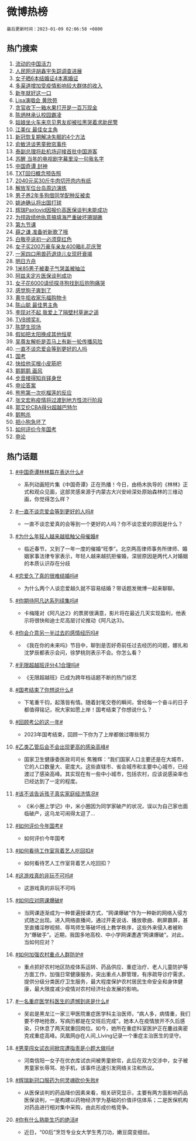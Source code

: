 # 微博热榜

`最后更新时间：2023-01-09 02:06:58 +0800`

## 热门搜索

1. [流动的中国活力](https://m.weibo.cn/search?containerid=100103type%3D1%26t%3D10%26q%3D%23%E6%B5%81%E5%8A%A8%E7%9A%84%E4%B8%AD%E5%9B%BD%E6%B4%BB%E5%8A%9B%23&stream_entry_id=51&isnewpage=1&extparam=seat%3D1%26dgr%3D0%26filter_type%3Drealtimehot%26pos%3D0%26c_type%3D51%26cate%3D10103%26display_time%3D1673201217%26pre_seqid%3D16732012170409256519187&luicode=10000011&lfid=106003type%253D25%2526t%253D3%2526disable_hot%253D1%2526filter_type%253Drealtimehot)
1. [人民网评胡鑫宇失踪调查进展](https://m.weibo.cn/search?containerid=100103type%3D1%26t%3D10%26q%3D%E4%BA%BA%E6%B0%91%E7%BD%91%E8%AF%84%E8%83%A1%E9%91%AB%E5%AE%87%E5%A4%B1%E8%B8%AA%E8%B0%83%E6%9F%A5%E8%BF%9B%E5%B1%95&stream_entry_id=31&isnewpage=1&extparam=seat%3D1%26dgr%3D0%26flag%3D0%26pos%3D0%26lcate%3D5001%26cate%3D5001%26stream_entry_id%3D31%26band_rank%3D1%26filter_type%3Drealtimehot%26c_type%3D31%26q%3D%25E4%25BA%25BA%25E6%25B0%2591%25E7%25BD%2591%25E8%25AF%2584%25E8%2583%25A1%25E9%2591%25AB%25E5%25AE%2587%25E5%25A4%25B1%25E8%25B8%25AA%25E8%25B0%2583%25E6%259F%25A5%25E8%25BF%259B%25E5%25B1%2595%26realpos%3D1%26display_time%3D1673201217%26pre_seqid%3D16732012170409256519187&luicode=10000011&lfid=106003type%253D25%2526t%253D3%2526disable_hot%253D1%2526filter_type%253Drealtimehot)
1. [女子晒6本结婚证4本离婚证](https://m.weibo.cn/search?containerid=100103type%3D1%26t%3D10%26q%3D%23%E5%A5%B3%E5%AD%90%E6%99%926%E6%9C%AC%E7%BB%93%E5%A9%9A%E8%AF%814%E6%9C%AC%E7%A6%BB%E5%A9%9A%E8%AF%81%23&stream_entry_id=31&isnewpage=1&extparam=seat%3D1%26dgr%3D0%26flag%3D0%26pos%3D1%26lcate%3D5001%26cate%3D5001%26stream_entry_id%3D31%26band_rank%3D2%26filter_type%3Drealtimehot%26c_type%3D31%26q%3D%2523%25E5%25A5%25B3%25E5%25AD%2590%25E6%2599%25926%25E6%259C%25AC%25E7%25BB%2593%25E5%25A9%259A%25E8%25AF%25814%25E6%259C%25AC%25E7%25A6%25BB%25E5%25A9%259A%25E8%25AF%2581%2523%26realpos%3D2%26display_time%3D1673201217%26pre_seqid%3D16732012170409256519187&luicode=10000011&lfid=106003type%253D25%2526t%253D3%2526disable_hot%253D1%2526filter_type%253Drealtimehot)
1. [多渠道增加受疫情影响较大群体的收入](https://m.weibo.cn/search?containerid=100103type%3D1%26t%3D10%26q%3D%23%E5%A4%9A%E6%B8%A0%E9%81%93%E5%A2%9E%E5%8A%A0%E5%8F%97%E7%96%AB%E6%83%85%E5%BD%B1%E5%93%8D%E8%BE%83%E5%A4%A7%E7%BE%A4%E4%BD%93%E7%9A%84%E6%94%B6%E5%85%A5%23&stream_entry_id=31&isnewpage=1&extparam=seat%3D1%26dgr%3D0%26flag%3D0%26pos%3D2%26lcate%3D5001%26cate%3D5001%26stream_entry_id%3D31%26band_rank%3D3%26filter_type%3Drealtimehot%26c_type%3D31%26q%3D%2523%25E5%25A4%259A%25E6%25B8%25A0%25E9%2581%2593%25E5%25A2%259E%25E5%258A%25A0%25E5%258F%2597%25E7%2596%25AB%25E6%2583%2585%25E5%25BD%25B1%25E5%2593%258D%25E8%25BE%2583%25E5%25A4%25A7%25E7%25BE%25A4%25E4%25BD%2593%25E7%259A%2584%25E6%2594%25B6%25E5%2585%25A5%2523%26realpos%3D3%26display_time%3D1673201217%26pre_seqid%3D16732012170409256519187&luicode=10000011&lfid=106003type%253D25%2526t%253D3%2526disable_hot%253D1%2526filter_type%253Drealtimehot)
1. [新年就好这一口](https://m.weibo.cn/search?containerid=100103type%3D1%26t%3D10%26q%3D%23%E6%96%B0%E5%B9%B4%E5%B0%B1%E5%A5%BD%E8%BF%99%E4%B8%80%E5%8F%A3%23&stream_entry_id=31&isnewpage=1&extparam=seat%3D1%26pos%3D3%26lcate%3D5001%26cate%3D5001%26stream_entry_id%3D31%26band_rank%3D4%26topic_ad%3D1%26filter_type%3Drealtimehot%26adid%3D177392%26c_type%3D31%26q%3D%2523%25E6%2596%25B0%25E5%25B9%25B4%25E5%25B0%25B1%25E5%25A5%25BD%25E8%25BF%2599%25E4%25B8%2580%25E5%258F%25A3%2523%26dgr%3D0%26display_time%3D1673201217%26pre_seqid%3D16732012170409256519187&luicode=10000011&lfid=106003type%253D25%2526t%253D3%2526disable_hot%253D1%2526filter_type%253Drealtimehot)
1. [Lisa演唱会 黄欣苑](https://m.weibo.cn/search?containerid=100103type%3D1%26t%3D10%26q%3DLisa%E6%BC%94%E5%94%B1%E4%BC%9A+%E9%BB%84%E6%AC%A3%E8%8B%91&stream_entry_id=31&isnewpage=1&extparam=seat%3D1%26dgr%3D0%26flag%3D0%26pos%3D4%26lcate%3D5001%26cate%3D5001%26stream_entry_id%3D31%26band_rank%3D4%26filter_type%3Drealtimehot%26c_type%3D31%26q%3DLisa%25E6%25BC%2594%25E5%2594%25B1%25E4%25BC%259A%2520%25E9%25BB%2584%25E6%25AC%25A3%25E8%258B%2591%26realpos%3D4%26display_time%3D1673201217%26pre_seqid%3D16732012170409256519187&luicode=10000011&lfid=106003type%253D25%2526t%253D3%2526disable_hot%253D1%2526filter_type%253Drealtimehot)
1. [贪官收下一箱水果打开是一百万现金](https://m.weibo.cn/search?containerid=100103type%3D1%26t%3D10%26q%3D%23%E8%B4%AA%E5%AE%98%E6%94%B6%E4%B8%8B%E4%B8%80%E7%AE%B1%E6%B0%B4%E6%9E%9C%E6%89%93%E5%BC%80%E6%98%AF%E4%B8%80%E7%99%BE%E4%B8%87%E7%8E%B0%E9%87%91%23&stream_entry_id=31&isnewpage=1&extparam=seat%3D1%26dgr%3D0%26flag%3D2%26pos%3D5%26lcate%3D5001%26cate%3D5001%26stream_entry_id%3D31%26band_rank%3D5%26filter_type%3Drealtimehot%26c_type%3D31%26q%3D%2523%25E8%25B4%25AA%25E5%25AE%2598%25E6%2594%25B6%25E4%25B8%258B%25E4%25B8%2580%25E7%25AE%25B1%25E6%25B0%25B4%25E6%259E%259C%25E6%2589%2593%25E5%25BC%2580%25E6%2598%25AF%25E4%25B8%2580%25E7%2599%25BE%25E4%25B8%2587%25E7%258E%25B0%25E9%2587%2591%2523%26realpos%3D5%26display_time%3D1673201217%26pre_seqid%3D16732012170409256519187&luicode=10000011&lfid=106003type%253D25%2526t%253D3%2526disable_hot%253D1%2526filter_type%253Drealtimehot)
1. [陈炳林承认校园霸凌](https://m.weibo.cn/search?containerid=100103type%3D1%26t%3D10%26q%3D%23%E9%99%88%E7%82%B3%E6%9E%97%E6%89%BF%E8%AE%A4%E6%A0%A1%E5%9B%AD%E9%9C%B8%E5%87%8C%23&stream_entry_id=31&isnewpage=1&extparam=seat%3D1%26dgr%3D0%26flag%3D2%26pos%3D6%26lcate%3D5001%26cate%3D5001%26stream_entry_id%3D31%26band_rank%3D6%26filter_type%3Drealtimehot%26c_type%3D31%26q%3D%2523%25E9%2599%2588%25E7%2582%25B3%25E6%259E%2597%25E6%2589%25BF%25E8%25AE%25A4%25E6%25A0%25A1%25E5%259B%25AD%25E9%259C%25B8%25E5%2587%258C%2523%26realpos%3D6%26display_time%3D1673201217%26pre_seqid%3D16732012170409256519187&luicode=10000011&lfid=106003type%253D25%2526t%253D3%2526disable_hot%253D1%2526filter_type%253Drealtimehot)
1. [姑娘坐火车来京见男友却被拉黑哭着求助民警](https://m.weibo.cn/search?containerid=100103type%3D1%26t%3D10%26q%3D%23%E5%A7%91%E5%A8%98%E5%9D%90%E7%81%AB%E8%BD%A6%E6%9D%A5%E4%BA%AC%E8%A7%81%E7%94%B7%E5%8F%8B%E5%8D%B4%E8%A2%AB%E6%8B%89%E9%BB%91%E5%93%AD%E7%9D%80%E6%B1%82%E5%8A%A9%E6%B0%91%E8%AD%A6%23&stream_entry_id=31&isnewpage=1&extparam=seat%3D1%26dgr%3D0%26flag%3D0%26pos%3D7%26lcate%3D5001%26cate%3D5001%26stream_entry_id%3D31%26band_rank%3D7%26filter_type%3Drealtimehot%26c_type%3D31%26q%3D%2523%25E5%25A7%2591%25E5%25A8%2598%25E5%259D%2590%25E7%2581%25AB%25E8%25BD%25A6%25E6%259D%25A5%25E4%25BA%25AC%25E8%25A7%2581%25E7%2594%25B7%25E5%258F%258B%25E5%258D%25B4%25E8%25A2%25AB%25E6%258B%2589%25E9%25BB%2591%25E5%2593%25AD%25E7%259D%2580%25E6%25B1%2582%25E5%258A%25A9%25E6%25B0%2591%25E8%25AD%25A6%2523%26realpos%3D7%26display_time%3D1673201217%26pre_seqid%3D16732012170409256519187&luicode=10000011&lfid=106003type%253D25%2526t%253D3%2526disable_hot%253D1%2526filter_type%253Drealtimehot)
1. [江美仪 最佳女主角](https://m.weibo.cn/search?containerid=100103type%3D1%26t%3D10%26q%3D%E6%B1%9F%E7%BE%8E%E4%BB%AA+%E6%9C%80%E4%BD%B3%E5%A5%B3%E4%B8%BB%E8%A7%92&stream_entry_id=31&isnewpage=1&extparam=seat%3D1%26dgr%3D0%26flag%3D0%26pos%3D8%26lcate%3D5001%26cate%3D5001%26stream_entry_id%3D31%26band_rank%3D8%26filter_type%3Drealtimehot%26c_type%3D31%26q%3D%25E6%25B1%259F%25E7%25BE%258E%25E4%25BB%25AA%2520%25E6%259C%2580%25E4%25BD%25B3%25E5%25A5%25B3%25E4%25B8%25BB%25E8%25A7%2592%26realpos%3D8%26display_time%3D1673201217%26pre_seqid%3D16732012170409256519187&luicode=10000011&lfid=106003type%253D25%2526t%253D3%2526disable_hot%253D1%2526filter_type%253Drealtimehot)
1. [新冠恢复期解决失眠的4个方法](https://m.weibo.cn/search?containerid=100103type%3D1%26t%3D10%26q%3D%23%E6%96%B0%E5%86%A0%E6%81%A2%E5%A4%8D%E6%9C%9F%E8%A7%A3%E5%86%B3%E5%A4%B1%E7%9C%A0%E7%9A%844%E4%B8%AA%E6%96%B9%E6%B3%95%23&stream_entry_id=31&isnewpage=1&extparam=seat%3D1%26dgr%3D0%26flag%3D16%26pos%3D9%26lcate%3D5001%26cate%3D5001%26stream_entry_id%3D31%26band_rank%3D9%26filter_type%3Drealtimehot%26c_type%3D31%26q%3D%2523%25E6%2596%25B0%25E5%2586%25A0%25E6%2581%25A2%25E5%25A4%258D%25E6%259C%259F%25E8%25A7%25A3%25E5%2586%25B3%25E5%25A4%25B1%25E7%259C%25A0%25E7%259A%25844%25E4%25B8%25AA%25E6%2596%25B9%25E6%25B3%2595%2523%26realpos%3D9%26display_time%3D1673201217%26pre_seqid%3D16732012170409256519187&luicode=10000011&lfid=106003type%253D25%2526t%253D3%2526disable_hot%253D1%2526filter_type%253Drealtimehot)
1. [俞敏洪谈男童掀帘事件](https://m.weibo.cn/search?containerid=100103type%3D1%26t%3D10%26q%3D%23%E4%BF%9E%E6%95%8F%E6%B4%AA%E8%B0%88%E7%94%B7%E7%AB%A5%E6%8E%80%E5%B8%98%E4%BA%8B%E4%BB%B6%23&stream_entry_id=31&isnewpage=1&extparam=seat%3D1%26dgr%3D0%26flag%3D0%26pos%3D10%26lcate%3D5001%26cate%3D5001%26stream_entry_id%3D31%26band_rank%3D10%26filter_type%3Drealtimehot%26c_type%3D31%26q%3D%2523%25E4%25BF%259E%25E6%2595%258F%25E6%25B4%25AA%25E8%25B0%2588%25E7%2594%25B7%25E7%25AB%25A5%25E6%258E%2580%25E5%25B8%2598%25E4%25BA%258B%25E4%25BB%25B6%2523%26realpos%3D10%26display_time%3D1673201217%26pre_seqid%3D16732012170409256519187&luicode=10000011&lfid=106003type%253D25%2526t%253D3%2526disable_hot%253D1%2526filter_type%253Drealtimehot)
1. [泰副总理将赴机场迎接首批中国游客](https://m.weibo.cn/search?containerid=100103type%3D1%26t%3D10%26q%3D%23%E6%B3%B0%E5%89%AF%E6%80%BB%E7%90%86%E5%B0%86%E8%B5%B4%E6%9C%BA%E5%9C%BA%E8%BF%8E%E6%8E%A5%E9%A6%96%E6%89%B9%E4%B8%AD%E5%9B%BD%E6%B8%B8%E5%AE%A2%23&stream_entry_id=31&isnewpage=1&extparam=seat%3D1%26dgr%3D0%26flag%3D0%26pos%3D11%26lcate%3D5001%26cate%3D5001%26stream_entry_id%3D31%26band_rank%3D11%26filter_type%3Drealtimehot%26c_type%3D31%26q%3D%2523%25E6%25B3%25B0%25E5%2589%25AF%25E6%2580%25BB%25E7%2590%2586%25E5%25B0%2586%25E8%25B5%25B4%25E6%259C%25BA%25E5%259C%25BA%25E8%25BF%258E%25E6%258E%25A5%25E9%25A6%2596%25E6%2589%25B9%25E4%25B8%25AD%25E5%259B%25BD%25E6%25B8%25B8%25E5%25AE%25A2%2523%26realpos%3D11%26display_time%3D1673201217%26pre_seqid%3D16732012170409256519187&luicode=10000011&lfid=106003type%253D25%2526t%253D3%2526disable_hot%253D1%2526filter_type%253Drealtimehot)
1. [苏醒 当年的电视剧字幕里没一句我名字](https://m.weibo.cn/search?containerid=100103type%3D1%26t%3D10%26q%3D%E8%8B%8F%E9%86%92+%E5%BD%93%E5%B9%B4%E7%9A%84%E7%94%B5%E8%A7%86%E5%89%A7%E5%AD%97%E5%B9%95%E9%87%8C%E6%B2%A1%E4%B8%80%E5%8F%A5%E6%88%91%E5%90%8D%E5%AD%97&stream_entry_id=31&isnewpage=1&extparam=seat%3D1%26dgr%3D0%26flag%3D0%26pos%3D12%26lcate%3D5001%26cate%3D5001%26stream_entry_id%3D31%26band_rank%3D12%26filter_type%3Drealtimehot%26c_type%3D31%26q%3D%25E8%258B%258F%25E9%2586%2592%2520%25E5%25BD%2593%25E5%25B9%25B4%25E7%259A%2584%25E7%2594%25B5%25E8%25A7%2586%25E5%2589%25A7%25E5%25AD%2597%25E5%25B9%2595%25E9%2587%258C%25E6%25B2%25A1%25E4%25B8%2580%25E5%258F%25A5%25E6%2588%2591%25E5%2590%258D%25E5%25AD%2597%26realpos%3D12%26display_time%3D1673201217%26pre_seqid%3D16732012170409256519187&luicode=10000011&lfid=106003type%253D25%2526t%253D3%2526disable_hot%253D1%2526filter_type%253Drealtimehot)
1. [中国奇谭 封神](https://m.weibo.cn/search?containerid=100103type%3D1%26t%3D10%26q%3D%E4%B8%AD%E5%9B%BD%E5%A5%87%E8%B0%AD+%E5%B0%81%E7%A5%9E&stream_entry_id=31&isnewpage=1&extparam=seat%3D1%26dgr%3D0%26flag%3D0%26pos%3D13%26lcate%3D5001%26cate%3D5001%26stream_entry_id%3D31%26band_rank%3D13%26filter_type%3Drealtimehot%26c_type%3D31%26q%3D%25E4%25B8%25AD%25E5%259B%25BD%25E5%25A5%2587%25E8%25B0%25AD%2520%25E5%25B0%2581%25E7%25A5%259E%26realpos%3D13%26display_time%3D1673201217%26pre_seqid%3D16732012170409256519187&luicode=10000011&lfid=106003type%253D25%2526t%253D3%2526disable_hot%253D1%2526filter_type%253Drealtimehot)
1. [TXT回归概念预告照](https://m.weibo.cn/search?containerid=100103type%3D1%26t%3D10%26q%3D%23TXT%E5%9B%9E%E5%BD%92%E6%A6%82%E5%BF%B5%E9%A2%84%E5%91%8A%E7%85%A7%23&stream_entry_id=31&isnewpage=1&extparam=seat%3D1%26dgr%3D0%26flag%3D0%26pos%3D14%26lcate%3D5001%26cate%3D5001%26stream_entry_id%3D31%26band_rank%3D14%26filter_type%3Drealtimehot%26c_type%3D31%26q%3D%2523TXT%25E5%259B%259E%25E5%25BD%2592%25E6%25A6%2582%25E5%25BF%25B5%25E9%25A2%2584%25E5%2591%258A%25E7%2585%25A7%2523%26realpos%3D14%26display_time%3D1673201217%26pre_seqid%3D16732012170409256519187&luicode=10000011&lfid=106003type%253D25%2526t%253D3%2526disable_hot%253D1%2526filter_type%253Drealtimehot)
1. [2040元买30斤牛肉切开肉内有纸](https://m.weibo.cn/search?containerid=100103type%3D1%26t%3D10%26q%3D%232040%E5%85%83%E4%B9%B030%E6%96%A4%E7%89%9B%E8%82%89%E5%88%87%E5%BC%80%E8%82%89%E5%86%85%E6%9C%89%E7%BA%B8%23&stream_entry_id=31&isnewpage=1&extparam=seat%3D1%26dgr%3D0%26flag%3D2%26pos%3D15%26lcate%3D5001%26cate%3D5001%26stream_entry_id%3D31%26band_rank%3D15%26filter_type%3Drealtimehot%26c_type%3D31%26q%3D%25232040%25E5%2585%2583%25E4%25B9%25B030%25E6%2596%25A4%25E7%2589%259B%25E8%2582%2589%25E5%2588%2587%25E5%25BC%2580%25E8%2582%2589%25E5%2586%2585%25E6%259C%2589%25E7%25BA%25B8%2523%26realpos%3D15%26display_time%3D1673201217%26pre_seqid%3D16732012170409256519187&luicode=10000011&lfid=106003type%253D25%2526t%253D3%2526disable_hot%253D1%2526filter_type%253Drealtimehot)
1. [解放军位台岛周边演练](https://m.weibo.cn/search?containerid=100103type%3D1%26t%3D10%26q%3D%23%E8%A7%A3%E6%94%BE%E5%86%9B%E4%BD%8D%E5%8F%B0%E5%B2%9B%E5%91%A8%E8%BE%B9%E6%BC%94%E7%BB%83%23&stream_entry_id=31&isnewpage=1&extparam=seat%3D1%26dgr%3D0%26flag%3D0%26pos%3D16%26lcate%3D5001%26cate%3D5001%26stream_entry_id%3D31%26band_rank%3D16%26filter_type%3Drealtimehot%26c_type%3D31%26q%3D%2523%25E8%25A7%25A3%25E6%2594%25BE%25E5%2586%259B%25E4%25BD%258D%25E5%258F%25B0%25E5%25B2%259B%25E5%2591%25A8%25E8%25BE%25B9%25E6%25BC%2594%25E7%25BB%2583%2523%26realpos%3D16%26display_time%3D1673201217%26pre_seqid%3D16732012170409256519187&luicode=10000011&lfid=106003type%253D25%2526t%253D3%2526disable_hot%253D1%2526filter_type%253Drealtimehot)
1. [男子养2年多狗借同学配种反被卖](https://m.weibo.cn/search?containerid=100103type%3D1%26t%3D10%26q%3D%23%E7%94%B7%E5%AD%90%E5%85%BB2%E5%B9%B4%E5%A4%9A%E7%8B%97%E5%80%9F%E5%90%8C%E5%AD%A6%E9%85%8D%E7%A7%8D%E5%8F%8D%E8%A2%AB%E5%8D%96%23&stream_entry_id=31&isnewpage=1&extparam=seat%3D1%26dgr%3D0%26flag%3D1%26pos%3D17%26lcate%3D5001%26cate%3D5001%26stream_entry_id%3D31%26band_rank%3D17%26filter_type%3Drealtimehot%26c_type%3D31%26q%3D%2523%25E7%2594%25B7%25E5%25AD%2590%25E5%2585%25BB2%25E5%25B9%25B4%25E5%25A4%259A%25E7%258B%2597%25E5%2580%259F%25E5%2590%258C%25E5%25AD%25A6%25E9%2585%258D%25E7%25A7%258D%25E5%258F%258D%25E8%25A2%25AB%25E5%258D%2596%2523%26realpos%3D17%26display_time%3D1673201217%26pre_seqid%3D16732012170409256519187&luicode=10000011&lfid=106003type%253D25%2526t%253D3%2526disable_hot%253D1%2526filter_type%253Drealtimehot)
1. [姚迪确认将出国打球](https://m.weibo.cn/search?containerid=100103type%3D1%26t%3D10%26q%3D%23%E5%A7%9A%E8%BF%AA%E7%A1%AE%E8%AE%A4%E5%B0%86%E5%87%BA%E5%9B%BD%E6%89%93%E7%90%83%23&stream_entry_id=31&isnewpage=1&extparam=seat%3D1%26dgr%3D0%26flag%3D0%26pos%3D18%26lcate%3D5001%26cate%3D5001%26stream_entry_id%3D31%26band_rank%3D18%26filter_type%3Drealtimehot%26c_type%3D31%26q%3D%2523%25E5%25A7%259A%25E8%25BF%25AA%25E7%25A1%25AE%25E8%25AE%25A4%25E5%25B0%2586%25E5%2587%25BA%25E5%259B%25BD%25E6%2589%2593%25E7%2590%2583%2523%26realpos%3D18%26display_time%3D1673201217%26pre_seqid%3D16732012170409256519187&luicode=10000011&lfid=106003type%253D25%2526t%253D3%2526disable_hot%253D1%2526filter_type%253Drealtimehot)
1. [辉瑞Paxlovid因报价高医保谈判未能成功](https://m.weibo.cn/search?containerid=100103type%3D1%26t%3D10%26q%3D%23%E8%BE%89%E7%91%9EPaxlovid%E5%9B%A0%E6%8A%A5%E4%BB%B7%E9%AB%98%E5%8C%BB%E4%BF%9D%E8%B0%88%E5%88%A4%E6%9C%AA%E8%83%BD%E6%88%90%E5%8A%9F%23&stream_entry_id=31&isnewpage=1&extparam=seat%3D1%26dgr%3D0%26flag%3D0%26pos%3D19%26lcate%3D5001%26cate%3D5001%26stream_entry_id%3D31%26band_rank%3D19%26filter_type%3Drealtimehot%26c_type%3D31%26q%3D%2523%25E8%25BE%2589%25E7%2591%259EPaxlovid%25E5%259B%25A0%25E6%258A%25A5%25E4%25BB%25B7%25E9%25AB%2598%25E5%258C%25BB%25E4%25BF%259D%25E8%25B0%2588%25E5%2588%25A4%25E6%259C%25AA%25E8%2583%25BD%25E6%2588%2590%25E5%258A%259F%2523%26realpos%3D19%26display_time%3D1673201217%26pre_seqid%3D16732012170409256519187&luicode=10000011&lfid=106003type%253D25%2526t%253D3%2526disable_hot%253D1%2526filter_type%253Drealtimehot)
1. [为捞政绩他执意搞填海严重破坏珊瑚礁](https://m.weibo.cn/search?containerid=100103type%3D1%26t%3D10%26q%3D%23%E4%B8%BA%E6%8D%9E%E6%94%BF%E7%BB%A9%E4%BB%96%E6%89%A7%E6%84%8F%E6%90%9E%E5%A1%AB%E6%B5%B7%E4%B8%A5%E9%87%8D%E7%A0%B4%E5%9D%8F%E7%8F%8A%E7%91%9A%E7%A4%81%23&stream_entry_id=31&isnewpage=1&extparam=seat%3D1%26dgr%3D0%26flag%3D0%26pos%3D20%26lcate%3D5001%26cate%3D5001%26stream_entry_id%3D31%26band_rank%3D20%26filter_type%3Drealtimehot%26c_type%3D31%26q%3D%2523%25E4%25B8%25BA%25E6%258D%259E%25E6%2594%25BF%25E7%25BB%25A9%25E4%25BB%2596%25E6%2589%25A7%25E6%2584%258F%25E6%2590%259E%25E5%25A1%25AB%25E6%25B5%25B7%25E4%25B8%25A5%25E9%2587%258D%25E7%25A0%25B4%25E5%259D%258F%25E7%258F%258A%25E7%2591%259A%25E7%25A4%2581%2523%26realpos%3D20%26display_time%3D1673201217%26pre_seqid%3D16732012170409256519187&luicode=10000011&lfid=106003type%253D25%2526t%253D3%2526disable_hot%253D1%2526filter_type%253Drealtimehot)
1. [第九节课](https://m.weibo.cn/search?containerid=100103type%3D1%26t%3D10%26q%3D%E7%AC%AC%E4%B9%9D%E8%8A%82%E8%AF%BE&stream_entry_id=31&isnewpage=1&extparam=seat%3D1%26dgr%3D0%26flag%3D1%26pos%3D21%26lcate%3D5001%26cate%3D5001%26stream_entry_id%3D31%26band_rank%3D21%26filter_type%3Drealtimehot%26c_type%3D31%26q%3D%25E7%25AC%25AC%25E4%25B9%259D%25E8%258A%2582%25E8%25AF%25BE%26realpos%3D21%26display_time%3D1673201217%26pre_seqid%3D16732012170409256519187&luicode=10000011&lfid=106003type%253D25%2526t%253D3%2526disable_hot%253D1%2526filter_type%253Drealtimehot)
1. [薛之谦 准备听新歌了哦](https://m.weibo.cn/search?containerid=100103type%3D1%26t%3D10%26q%3D%E8%96%9B%E4%B9%8B%E8%B0%A6+%E5%87%86%E5%A4%87%E5%90%AC%E6%96%B0%E6%AD%8C%E4%BA%86%E5%93%A6&stream_entry_id=31&isnewpage=1&extparam=seat%3D1%26dgr%3D0%26flag%3D1%26pos%3D22%26lcate%3D5001%26cate%3D5001%26stream_entry_id%3D31%26band_rank%3D22%26filter_type%3Drealtimehot%26c_type%3D31%26q%3D%25E8%2596%259B%25E4%25B9%258B%25E8%25B0%25A6%2520%25E5%2587%2586%25E5%25A4%2587%25E5%2590%25AC%25E6%2596%25B0%25E6%25AD%258C%25E4%25BA%2586%25E5%2593%25A6%26realpos%3D22%26display_time%3D1673201217%26pre_seqid%3D16732012170409256519187&luicode=10000011&lfid=106003type%253D25%2526t%253D3%2526disable_hot%253D1%2526filter_type%253Drealtimehot)
1. [白敬亭说初一必须穿红色](https://m.weibo.cn/search?containerid=100103type%3D1%26t%3D10%26q%3D%23%E7%99%BD%E6%95%AC%E4%BA%AD%E8%AF%B4%E5%88%9D%E4%B8%80%E5%BF%85%E9%A1%BB%E7%A9%BF%E7%BA%A2%E8%89%B2%23&stream_entry_id=31&isnewpage=1&extparam=seat%3D1%26dgr%3D0%26flag%3D0%26pos%3D23%26lcate%3D5001%26cate%3D5001%26stream_entry_id%3D31%26band_rank%3D23%26filter_type%3Drealtimehot%26c_type%3D31%26q%3D%2523%25E7%2599%25BD%25E6%2595%25AC%25E4%25BA%25AD%25E8%25AF%25B4%25E5%2588%259D%25E4%25B8%2580%25E5%25BF%2585%25E9%25A1%25BB%25E7%25A9%25BF%25E7%25BA%25A2%25E8%2589%25B2%2523%26realpos%3D23%26display_time%3D1673201217%26pre_seqid%3D16732012170409256519187&luicode=10000011&lfid=106003type%253D25%2526t%253D3%2526disable_hot%253D1%2526filter_type%253Drealtimehot)
1. [女子买200万豪车亲友400箱礼花庆贺](https://m.weibo.cn/search?containerid=100103type%3D1%26t%3D10%26q%3D%23%E5%A5%B3%E5%AD%90%E4%B9%B0200%E4%B8%87%E8%B1%AA%E8%BD%A6%E4%BA%B2%E5%8F%8B400%E7%AE%B1%E7%A4%BC%E8%8A%B1%E5%BA%86%E8%B4%BA%23&stream_entry_id=31&isnewpage=1&extparam=seat%3D1%26dgr%3D0%26flag%3D0%26pos%3D24%26lcate%3D5001%26cate%3D5001%26stream_entry_id%3D31%26band_rank%3D24%26filter_type%3Drealtimehot%26c_type%3D31%26q%3D%2523%25E5%25A5%25B3%25E5%25AD%2590%25E4%25B9%25B0200%25E4%25B8%2587%25E8%25B1%25AA%25E8%25BD%25A6%25E4%25BA%25B2%25E5%258F%258B400%25E7%25AE%25B1%25E7%25A4%25BC%25E8%258A%25B1%25E5%25BA%2586%25E8%25B4%25BA%2523%26realpos%3D24%26display_time%3D1673201217%26pre_seqid%3D16732012170409256519187&luicode=10000011&lfid=106003type%253D25%2526t%253D3%2526disable_hot%253D1%2526filter_type%253Drealtimehot)
1. [一家四口用兽药退烧儿女现肝衰竭](https://m.weibo.cn/search?containerid=100103type%3D1%26t%3D10%26q%3D%23%E4%B8%80%E5%AE%B6%E5%9B%9B%E5%8F%A3%E7%94%A8%E5%85%BD%E8%8D%AF%E9%80%80%E7%83%A7%E5%84%BF%E5%A5%B3%E7%8E%B0%E8%82%9D%E8%A1%B0%E7%AB%AD%23&stream_entry_id=31&isnewpage=1&extparam=seat%3D1%26dgr%3D0%26flag%3D0%26pos%3D25%26lcate%3D5001%26cate%3D5001%26stream_entry_id%3D31%26band_rank%3D25%26filter_type%3Drealtimehot%26c_type%3D31%26q%3D%2523%25E4%25B8%2580%25E5%25AE%25B6%25E5%259B%259B%25E5%258F%25A3%25E7%2594%25A8%25E5%2585%25BD%25E8%258D%25AF%25E9%2580%2580%25E7%2583%25A7%25E5%2584%25BF%25E5%25A5%25B3%25E7%258E%25B0%25E8%2582%259D%25E8%25A1%25B0%25E7%25AB%25AD%2523%26realpos%3D25%26display_time%3D1673201217%26pre_seqid%3D16732012170409256519187&luicode=10000011&lfid=106003type%253D25%2526t%253D3%2526disable_hot%253D1%2526filter_type%253Drealtimehot)
1. [明日方舟](https://m.weibo.cn/search?containerid=100103type%3D1%26t%3D10%26q%3D%23%E6%98%8E%E6%97%A5%E6%96%B9%E8%88%9F%23&stream_entry_id=31&isnewpage=1&extparam=seat%3D1%26dgr%3D0%26flag%3D0%26pos%3D26%26lcate%3D5001%26cate%3D5001%26stream_entry_id%3D31%26band_rank%3D26%26filter_type%3Drealtimehot%26c_type%3D31%26q%3D%2523%25E6%2598%258E%25E6%2597%25A5%25E6%2596%25B9%25E8%2588%259F%2523%26realpos%3D26%26display_time%3D1673201217%26pre_seqid%3D16732012170409256519187&luicode=10000011&lfid=106003type%253D25%2526t%253D3%2526disable_hot%253D1%2526filter_type%253Drealtimehot)
1. [1米85男子被妻子气哭盖被抽泣](https://m.weibo.cn/search?containerid=100103type%3D1%26t%3D10%26q%3D%231%E7%B1%B385%E7%94%B7%E5%AD%90%E8%A2%AB%E5%A6%BB%E5%AD%90%E6%B0%94%E5%93%AD%E7%9B%96%E8%A2%AB%E6%8A%BD%E6%B3%A3%23&stream_entry_id=31&isnewpage=1&extparam=seat%3D1%26dgr%3D0%26flag%3D0%26pos%3D27%26lcate%3D5001%26cate%3D5001%26stream_entry_id%3D31%26band_rank%3D27%26filter_type%3Drealtimehot%26c_type%3D31%26q%3D%25231%25E7%25B1%25B385%25E7%2594%25B7%25E5%25AD%2590%25E8%25A2%25AB%25E5%25A6%25BB%25E5%25AD%2590%25E6%25B0%2594%25E5%2593%25AD%25E7%259B%2596%25E8%25A2%25AB%25E6%258A%25BD%25E6%25B3%25A3%2523%26realpos%3D27%26display_time%3D1673201217%26pre_seqid%3D16732012170409256519187&luicode=10000011&lfid=106003type%253D25%2526t%253D3%2526disable_hot%253D1%2526filter_type%253Drealtimehot)
1. [阿兹夫定片医保谈判成功](https://m.weibo.cn/search?containerid=100103type%3D1%26t%3D10%26q%3D%23%E9%98%BF%E5%85%B9%E5%A4%AB%E5%AE%9A%E7%89%87%E5%8C%BB%E4%BF%9D%E8%B0%88%E5%88%A4%E6%88%90%E5%8A%9F%23&stream_entry_id=31&isnewpage=1&extparam=seat%3D1%26dgr%3D0%26flag%3D0%26pos%3D28%26lcate%3D5001%26cate%3D5001%26stream_entry_id%3D31%26band_rank%3D28%26filter_type%3Drealtimehot%26c_type%3D31%26q%3D%2523%25E9%2598%25BF%25E5%2585%25B9%25E5%25A4%25AB%25E5%25AE%259A%25E7%2589%2587%25E5%258C%25BB%25E4%25BF%259D%25E8%25B0%2588%25E5%2588%25A4%25E6%2588%2590%25E5%258A%259F%2523%26realpos%3D28%26display_time%3D1673201217%26pre_seqid%3D16732012170409256519187&luicode=10000011&lfid=106003type%253D25%2526t%253D3%2526disable_hot%253D1%2526filter_type%253Drealtimehot)
1. [女子花6000请侦探寻狗找到后抱狗痛哭](https://m.weibo.cn/search?containerid=100103type%3D1%26t%3D10%26q%3D%23%E5%A5%B3%E5%AD%90%E8%8A%B16000%E8%AF%B7%E4%BE%A6%E6%8E%A2%E5%AF%BB%E7%8B%97%E6%89%BE%E5%88%B0%E5%90%8E%E6%8A%B1%E7%8B%97%E7%97%9B%E5%93%AD%23&stream_entry_id=31&isnewpage=1&extparam=seat%3D1%26dgr%3D0%26flag%3D0%26pos%3D29%26lcate%3D5001%26cate%3D5001%26stream_entry_id%3D31%26band_rank%3D29%26filter_type%3Drealtimehot%26c_type%3D31%26q%3D%2523%25E5%25A5%25B3%25E5%25AD%2590%25E8%258A%25B16000%25E8%25AF%25B7%25E4%25BE%25A6%25E6%258E%25A2%25E5%25AF%25BB%25E7%258B%2597%25E6%2589%25BE%25E5%2588%25B0%25E5%2590%258E%25E6%258A%25B1%25E7%258B%2597%25E7%2597%259B%25E5%2593%25AD%2523%26realpos%3D29%26display_time%3D1673201217%26pre_seqid%3D16732012170409256519187&luicode=10000011&lfid=106003type%253D25%2526t%253D3%2526disable_hot%253D1%2526filter_type%253Drealtimehot)
1. [感觉狗子爽到了](https://m.weibo.cn/search?containerid=100103type%3D1%26t%3D10%26q%3D%23%E6%84%9F%E8%A7%89%E7%8B%97%E5%AD%90%E7%88%BD%E5%88%B0%E4%BA%86%23&stream_entry_id=31&isnewpage=1&extparam=seat%3D1%26dgr%3D0%26flag%3D0%26pos%3D30%26lcate%3D5001%26cate%3D5001%26stream_entry_id%3D31%26band_rank%3D30%26filter_type%3Drealtimehot%26c_type%3D31%26q%3D%2523%25E6%2584%259F%25E8%25A7%2589%25E7%258B%2597%25E5%25AD%2590%25E7%2588%25BD%25E5%2588%25B0%25E4%25BA%2586%2523%26realpos%3D30%26display_time%3D1673201217%26pre_seqid%3D16732012170409256519187&luicode=10000011&lfid=106003type%253D25%2526t%253D3%2526disable_hot%253D1%2526filter_type%253Drealtimehot)
1. [黄牛拒收家乐福购物卡](https://m.weibo.cn/search?containerid=100103type%3D1%26t%3D10%26q%3D%23%E9%BB%84%E7%89%9B%E6%8B%92%E6%94%B6%E5%AE%B6%E4%B9%90%E7%A6%8F%E8%B4%AD%E7%89%A9%E5%8D%A1%23&stream_entry_id=31&isnewpage=1&extparam=seat%3D1%26dgr%3D0%26flag%3D1%26pos%3D31%26lcate%3D5001%26cate%3D5001%26stream_entry_id%3D31%26band_rank%3D31%26filter_type%3Drealtimehot%26c_type%3D31%26q%3D%2523%25E9%25BB%2584%25E7%2589%259B%25E6%258B%2592%25E6%2594%25B6%25E5%25AE%25B6%25E4%25B9%2590%25E7%25A6%258F%25E8%25B4%25AD%25E7%2589%25A9%25E5%258D%25A1%2523%26realpos%3D31%26display_time%3D1673201217%26pre_seqid%3D16732012170409256519187&luicode=10000011&lfid=106003type%253D25%2526t%253D3%2526disable_hot%253D1%2526filter_type%253Drealtimehot)
1. [陈山聪 最佳男主角](https://m.weibo.cn/search?containerid=100103type%3D1%26t%3D10%26q%3D%E9%99%88%E5%B1%B1%E8%81%AA+%E6%9C%80%E4%BD%B3%E7%94%B7%E4%B8%BB%E8%A7%92&stream_entry_id=31&isnewpage=1&extparam=seat%3D1%26dgr%3D0%26flag%3D0%26pos%3D32%26lcate%3D5001%26cate%3D5001%26stream_entry_id%3D31%26band_rank%3D32%26filter_type%3Drealtimehot%26c_type%3D31%26q%3D%25E9%2599%2588%25E5%25B1%25B1%25E8%2581%25AA%2520%25E6%259C%2580%25E4%25BD%25B3%25E7%2594%25B7%25E4%25B8%25BB%25E8%25A7%2592%26realpos%3D32%26display_time%3D1673201217%26pre_seqid%3D16732012170409256519187&luicode=10000011&lfid=106003type%253D25%2526t%253D3%2526disable_hot%253D1%2526filter_type%253Drealtimehot)
1. [李现对不起 我爱上了隔壁村草谢之遥](https://m.weibo.cn/search?containerid=100103type%3D1%26t%3D10%26q%3D%E6%9D%8E%E7%8E%B0%E5%AF%B9%E4%B8%8D%E8%B5%B7+%E6%88%91%E7%88%B1%E4%B8%8A%E4%BA%86%E9%9A%94%E5%A3%81%E6%9D%91%E8%8D%89%E8%B0%A2%E4%B9%8B%E9%81%A5&stream_entry_id=31&isnewpage=1&extparam=seat%3D1%26dgr%3D0%26flag%3D0%26pos%3D33%26lcate%3D5001%26cate%3D5001%26stream_entry_id%3D31%26band_rank%3D33%26filter_type%3Drealtimehot%26c_type%3D31%26q%3D%25E6%259D%258E%25E7%258E%25B0%25E5%25AF%25B9%25E4%25B8%258D%25E8%25B5%25B7%2520%25E6%2588%2591%25E7%2588%25B1%25E4%25B8%258A%25E4%25BA%2586%25E9%259A%2594%25E5%25A3%2581%25E6%259D%2591%25E8%258D%2589%25E8%25B0%25A2%25E4%25B9%258B%25E9%2581%25A5%26realpos%3D33%26display_time%3D1673201217%26pre_seqid%3D16732012170409256519187&luicode=10000011&lfid=106003type%253D25%2526t%253D3%2526disable_hot%253D1%2526filter_type%253Drealtimehot)
1. [TVB颁奖礼](https://m.weibo.cn/search?containerid=100103type%3D1%26t%3D10%26q%3DTVB%E9%A2%81%E5%A5%96%E7%A4%BC&stream_entry_id=31&isnewpage=1&extparam=seat%3D1%26dgr%3D0%26flag%3D0%26pos%3D34%26lcate%3D5001%26cate%3D5001%26stream_entry_id%3D31%26band_rank%3D34%26filter_type%3Drealtimehot%26c_type%3D31%26q%3DTVB%25E9%25A2%2581%25E5%25A5%2596%25E7%25A4%25BC%26realpos%3D34%26display_time%3D1673201217%26pre_seqid%3D16732012170409256519187&luicode=10000011&lfid=106003type%253D25%2526t%253D3%2526disable_hot%253D1%2526filter_type%253Drealtimehot)
1. [陈楚生现场](https://m.weibo.cn/search?containerid=100103type%3D1%26t%3D10%26q%3D%E9%99%88%E6%A5%9A%E7%94%9F%E7%8E%B0%E5%9C%BA&stream_entry_id=31&isnewpage=1&extparam=seat%3D1%26dgr%3D0%26flag%3D0%26pos%3D35%26lcate%3D5001%26cate%3D5001%26stream_entry_id%3D31%26band_rank%3D35%26filter_type%3Drealtimehot%26c_type%3D31%26q%3D%25E9%2599%2588%25E6%25A5%259A%25E7%2594%259F%25E7%258E%25B0%25E5%259C%25BA%26realpos%3D35%26display_time%3D1673201217%26pre_seqid%3D16732012170409256519187&luicode=10000011&lfid=106003type%253D25%2526t%253D3%2526disable_hot%253D1%2526filter_type%253Drealtimehot)
1. [假如把太阳换成其他恒星](https://m.weibo.cn/search?containerid=100103type%3D1%26t%3D10%26q%3D%23%E5%81%87%E5%A6%82%E6%8A%8A%E5%A4%AA%E9%98%B3%E6%8D%A2%E6%88%90%E5%85%B6%E4%BB%96%E6%81%92%E6%98%9F%23&stream_entry_id=31&isnewpage=1&extparam=seat%3D1%26dgr%3D0%26flag%3D0%26pos%3D36%26lcate%3D5001%26cate%3D5001%26stream_entry_id%3D31%26band_rank%3D36%26filter_type%3Drealtimehot%26c_type%3D31%26q%3D%2523%25E5%2581%2587%25E5%25A6%2582%25E6%258A%258A%25E5%25A4%25AA%25E9%2598%25B3%25E6%258D%25A2%25E6%2588%2590%25E5%2585%25B6%25E4%25BB%2596%25E6%2581%2592%25E6%2598%259F%2523%26realpos%3D36%26display_time%3D1673201217%26pre_seqid%3D16732012170409256519187&luicode=10000011&lfid=106003type%253D25%2526t%253D3%2526disable_hot%253D1%2526filter_type%253Drealtimehot)
1. [吴尊友解析是否马上有新一轮传播风险](https://m.weibo.cn/search?containerid=100103type%3D1%26t%3D10%26q%3D%23%E5%90%B4%E5%B0%8A%E5%8F%8B%E8%A7%A3%E6%9E%90%E6%98%AF%E5%90%A6%E9%A9%AC%E4%B8%8A%E6%9C%89%E6%96%B0%E4%B8%80%E8%BD%AE%E4%BC%A0%E6%92%AD%E9%A3%8E%E9%99%A9%23&stream_entry_id=31&isnewpage=1&extparam=seat%3D1%26dgr%3D0%26flag%3D0%26pos%3D37%26lcate%3D5001%26cate%3D5001%26stream_entry_id%3D31%26band_rank%3D37%26filter_type%3Drealtimehot%26c_type%3D31%26q%3D%2523%25E5%2590%25B4%25E5%25B0%258A%25E5%258F%258B%25E8%25A7%25A3%25E6%259E%2590%25E6%2598%25AF%25E5%2590%25A6%25E9%25A9%25AC%25E4%25B8%258A%25E6%259C%2589%25E6%2596%25B0%25E4%25B8%2580%25E8%25BD%25AE%25E4%25BC%25A0%25E6%2592%25AD%25E9%25A3%258E%25E9%2599%25A9%2523%26realpos%3D37%26display_time%3D1673201217%26pre_seqid%3D16732012170409256519187&luicode=10000011&lfid=106003type%253D25%2526t%253D3%2526disable_hot%253D1%2526filter_type%253Drealtimehot)
1. [一直不谈恋爱会等到更好的人吗](https://m.weibo.cn/search?containerid=100103type%3D1%26t%3D10%26q%3D%23%E4%B8%80%E7%9B%B4%E4%B8%8D%E8%B0%88%E6%81%8B%E7%88%B1%E4%BC%9A%E7%AD%89%E5%88%B0%E6%9B%B4%E5%A5%BD%E7%9A%84%E4%BA%BA%E5%90%97%23&stream_entry_id=31&isnewpage=1&extparam=seat%3D1%26dgr%3D0%26flag%3D0%26pos%3D38%26lcate%3D5001%26cate%3D5001%26stream_entry_id%3D31%26band_rank%3D38%26filter_type%3Drealtimehot%26c_type%3D31%26q%3D%2523%25E4%25B8%2580%25E7%259B%25B4%25E4%25B8%258D%25E8%25B0%2588%25E6%2581%258B%25E7%2588%25B1%25E4%25BC%259A%25E7%25AD%2589%25E5%2588%25B0%25E6%259B%25B4%25E5%25A5%25BD%25E7%259A%2584%25E4%25BA%25BA%25E5%2590%2597%2523%26realpos%3D38%26display_time%3D1673201217%26pre_seqid%3D16732012170409256519187&luicode=10000011&lfid=106003type%253D25%2526t%253D3%2526disable_hot%253D1%2526filter_type%253Drealtimehot)
1. [国考](https://m.weibo.cn/search?containerid=100103type%3D1%26t%3D10%26q%3D%23%E5%9B%BD%E8%80%83%23&stream_entry_id=31&isnewpage=1&extparam=seat%3D1%26dgr%3D0%26flag%3D0%26pos%3D39%26lcate%3D5001%26cate%3D5001%26stream_entry_id%3D31%26band_rank%3D39%26filter_type%3Drealtimehot%26c_type%3D31%26q%3D%2523%25E5%259B%25BD%25E8%2580%2583%2523%26realpos%3D39%26display_time%3D1673201217%26pre_seqid%3D16732012170409256519187&luicode=10000011&lfid=106003type%253D25%2526t%253D3%2526disable_hot%253D1%2526filter_type%253Drealtimehot)
1. [快给他买根小皮筋吧](https://m.weibo.cn/search?containerid=100103type%3D1%26t%3D10%26q%3D%23%E5%BF%AB%E7%BB%99%E4%BB%96%E4%B9%B0%E6%A0%B9%E5%B0%8F%E7%9A%AE%E7%AD%8B%E5%90%A7%23&stream_entry_id=31&isnewpage=1&extparam=seat%3D1%26dgr%3D0%26flag%3D0%26pos%3D40%26lcate%3D5001%26cate%3D5001%26stream_entry_id%3D31%26band_rank%3D40%26filter_type%3Drealtimehot%26c_type%3D31%26q%3D%2523%25E5%25BF%25AB%25E7%25BB%2599%25E4%25BB%2596%25E4%25B9%25B0%25E6%25A0%25B9%25E5%25B0%258F%25E7%259A%25AE%25E7%25AD%258B%25E5%2590%25A7%2523%26realpos%3D40%26display_time%3D1673201217%26pre_seqid%3D16732012170409256519187&luicode=10000011&lfid=106003type%253D25%2526t%253D3%2526disable_hot%253D1%2526filter_type%253Drealtimehot)
1. [鹅鹅鹅 画风](https://m.weibo.cn/search?containerid=100103type%3D1%26t%3D10%26q%3D%E9%B9%85%E9%B9%85%E9%B9%85+%E7%94%BB%E9%A3%8E&stream_entry_id=31&isnewpage=1&extparam=seat%3D1%26dgr%3D0%26flag%3D0%26pos%3D41%26lcate%3D5001%26cate%3D5001%26stream_entry_id%3D31%26band_rank%3D41%26filter_type%3Drealtimehot%26c_type%3D31%26q%3D%25E9%25B9%2585%25E9%25B9%2585%25E9%25B9%2585%2520%25E7%2594%25BB%25E9%25A3%258E%26realpos%3D41%26display_time%3D1673201217%26pre_seqid%3D16732012170409256519187&luicode=10000011&lfid=106003type%253D25%2526t%253D3%2526disable_hot%253D1%2526filter_type%253Drealtimehot)
1. [步音楼得知肖铎身世](https://m.weibo.cn/search?containerid=100103type%3D1%26t%3D10%26q%3D%23%E6%AD%A5%E9%9F%B3%E6%A5%BC%E5%BE%97%E7%9F%A5%E8%82%96%E9%93%8E%E8%BA%AB%E4%B8%96%23&stream_entry_id=31&isnewpage=1&extparam=seat%3D1%26dgr%3D0%26flag%3D0%26pos%3D42%26lcate%3D5001%26cate%3D5001%26stream_entry_id%3D31%26band_rank%3D42%26filter_type%3Drealtimehot%26c_type%3D31%26q%3D%2523%25E6%25AD%25A5%25E9%259F%25B3%25E6%25A5%25BC%25E5%25BE%2597%25E7%259F%25A5%25E8%2582%2596%25E9%2593%258E%25E8%25BA%25AB%25E4%25B8%2596%2523%26realpos%3D42%26display_time%3D1673201217%26pre_seqid%3D16732012170409256519187&luicode=10000011&lfid=106003type%253D25%2526t%253D3%2526disable_hot%253D1%2526filter_type%253Drealtimehot)
1. [申论答案](https://m.weibo.cn/search?containerid=100103type%3D1%26t%3D10%26q%3D%E7%94%B3%E8%AE%BA%E7%AD%94%E6%A1%88&stream_entry_id=31&isnewpage=1&extparam=seat%3D1%26dgr%3D0%26flag%3D0%26pos%3D43%26lcate%3D5001%26cate%3D5001%26stream_entry_id%3D31%26band_rank%3D43%26filter_type%3Drealtimehot%26c_type%3D31%26q%3D%25E7%2594%25B3%25E8%25AE%25BA%25E7%25AD%2594%25E6%25A1%2588%26realpos%3D43%26display_time%3D1673201217%26pre_seqid%3D16732012170409256519187&luicode=10000011&lfid=106003type%253D25%2526t%253D3%2526disable_hot%253D1%2526filter_type%253Drealtimehot)
1. [熊熊第一次吃榴莲的反应](https://m.weibo.cn/search?containerid=100103type%3D1%26t%3D10%26q%3D%23%E7%86%8A%E7%86%8A%E7%AC%AC%E4%B8%80%E6%AC%A1%E5%90%83%E6%A6%B4%E8%8E%B2%E7%9A%84%E5%8F%8D%E5%BA%94%23&stream_entry_id=31&isnewpage=1&extparam=seat%3D1%26dgr%3D0%26flag%3D0%26pos%3D44%26lcate%3D5001%26cate%3D5001%26stream_entry_id%3D31%26band_rank%3D44%26filter_type%3Drealtimehot%26c_type%3D31%26q%3D%2523%25E7%2586%258A%25E7%2586%258A%25E7%25AC%25AC%25E4%25B8%2580%25E6%25AC%25A1%25E5%2590%2583%25E6%25A6%25B4%25E8%258E%25B2%25E7%259A%2584%25E5%258F%258D%25E5%25BA%2594%2523%26realpos%3D44%26display_time%3D1673201217%26pre_seqid%3D16732012170409256519187&luicode=10000011&lfid=106003type%253D25%2526t%253D3%2526disable_hot%253D1%2526filter_type%253Drealtimehot)
1. [张文宏称疫情将过渡到地方性流行阶段](https://m.weibo.cn/search?containerid=100103type%3D1%26t%3D10%26q%3D%23%E5%BC%A0%E6%96%87%E5%AE%8F%E7%A7%B0%E7%96%AB%E6%83%85%E5%B0%86%E8%BF%87%E6%B8%A1%E5%88%B0%E5%9C%B0%E6%96%B9%E6%80%A7%E6%B5%81%E8%A1%8C%E9%98%B6%E6%AE%B5%23&stream_entry_id=31&isnewpage=1&extparam=seat%3D1%26dgr%3D0%26flag%3D0%26pos%3D45%26lcate%3D5001%26cate%3D5001%26stream_entry_id%3D31%26band_rank%3D45%26filter_type%3Drealtimehot%26c_type%3D31%26q%3D%2523%25E5%25BC%25A0%25E6%2596%2587%25E5%25AE%258F%25E7%25A7%25B0%25E7%2596%25AB%25E6%2583%2585%25E5%25B0%2586%25E8%25BF%2587%25E6%25B8%25A1%25E5%2588%25B0%25E5%259C%25B0%25E6%2596%25B9%25E6%2580%25A7%25E6%25B5%2581%25E8%25A1%258C%25E9%2598%25B6%25E6%25AE%25B5%2523%26realpos%3D45%26display_time%3D1673201217%26pre_seqid%3D16732012170409256519187&luicode=10000011&lfid=106003type%253D25%2526t%253D3%2526disable_hot%253D1%2526filter_type%253Drealtimehot)
1. [郭艾伦CBA得分超越巴特尔](https://m.weibo.cn/search?containerid=100103type%3D1%26t%3D10%26q%3D%23%E9%83%AD%E8%89%BE%E4%BC%A6CBA%E5%BE%97%E5%88%86%E8%B6%85%E8%B6%8A%E5%B7%B4%E7%89%B9%E5%B0%94%23&stream_entry_id=31&isnewpage=1&extparam=seat%3D1%26dgr%3D0%26flag%3D0%26pos%3D46%26lcate%3D5001%26cate%3D5001%26stream_entry_id%3D31%26band_rank%3D46%26filter_type%3Drealtimehot%26c_type%3D31%26q%3D%2523%25E9%2583%25AD%25E8%2589%25BE%25E4%25BC%25A6CBA%25E5%25BE%2597%25E5%2588%2586%25E8%25B6%2585%25E8%25B6%258A%25E5%25B7%25B4%25E7%2589%25B9%25E5%25B0%2594%2523%26realpos%3D46%26display_time%3D1673201217%26pre_seqid%3D16732012170409256519187&luicode=10000011&lfid=106003type%253D25%2526t%253D3%2526disable_hot%253D1%2526filter_type%253Drealtimehot)
1. [鹅鸭杀](https://m.weibo.cn/search?containerid=100103type%3D1%26t%3D10%26q%3D%23%E9%B9%85%E9%B8%AD%E6%9D%80%23&stream_entry_id=31&isnewpage=1&extparam=seat%3D1%26dgr%3D0%26flag%3D0%26pos%3D47%26lcate%3D5001%26cate%3D5001%26stream_entry_id%3D31%26band_rank%3D47%26filter_type%3Drealtimehot%26c_type%3D31%26q%3D%2523%25E9%25B9%2585%25E9%25B8%25AD%25E6%259D%2580%2523%26realpos%3D47%26display_time%3D1673201217%26pre_seqid%3D16732012170409256519187&luicode=10000011&lfid=106003type%253D25%2526t%253D3%2526disable_hot%253D1%2526filter_type%253Drealtimehot)
1. [把小狗急坏了](https://m.weibo.cn/search?containerid=100103type%3D1%26t%3D10%26q%3D%23%E6%8A%8A%E5%B0%8F%E7%8B%97%E6%80%A5%E5%9D%8F%E4%BA%86%23&stream_entry_id=31&isnewpage=1&extparam=seat%3D1%26dgr%3D0%26flag%3D0%26pos%3D48%26lcate%3D5001%26cate%3D5001%26stream_entry_id%3D31%26band_rank%3D48%26filter_type%3Drealtimehot%26c_type%3D31%26q%3D%2523%25E6%258A%258A%25E5%25B0%258F%25E7%258B%2597%25E6%2580%25A5%25E5%259D%258F%25E4%25BA%2586%2523%26realpos%3D48%26display_time%3D1673201217%26pre_seqid%3D16732012170409256519187&luicode=10000011&lfid=106003type%253D25%2526t%253D3%2526disable_hot%253D1%2526filter_type%253Drealtimehot)
1. [如何评价今年国考](https://m.weibo.cn/search?containerid=100103type%3D1%26t%3D10%26q%3D%23%E5%A6%82%E4%BD%95%E8%AF%84%E4%BB%B7%E4%BB%8A%E5%B9%B4%E5%9B%BD%E8%80%83%23&stream_entry_id=31&isnewpage=1&extparam=seat%3D1%26dgr%3D0%26flag%3D0%26pos%3D49%26lcate%3D5001%26cate%3D5001%26stream_entry_id%3D31%26band_rank%3D49%26filter_type%3Drealtimehot%26c_type%3D31%26q%3D%2523%25E5%25A6%2582%25E4%25BD%2595%25E8%25AF%2584%25E4%25BB%25B7%25E4%25BB%258A%25E5%25B9%25B4%25E5%259B%25BD%25E8%2580%2583%2523%26realpos%3D49%26display_time%3D1673201217%26pre_seqid%3D16732012170409256519187&luicode=10000011&lfid=106003type%253D25%2526t%253D3%2526disable_hot%253D1%2526filter_type%253Drealtimehot)
1. [申论](https://m.weibo.cn/search?containerid=100103type%3D1%26t%3D10%26q%3D%23%E7%94%B3%E8%AE%BA%23&stream_entry_id=31&isnewpage=1&extparam=seat%3D1%26dgr%3D0%26flag%3D0%26pos%3D50%26lcate%3D5001%26cate%3D5001%26stream_entry_id%3D31%26band_rank%3D50%26filter_type%3Drealtimehot%26c_type%3D31%26q%3D%2523%25E7%2594%25B3%25E8%25AE%25BA%2523%26realpos%3D50%26display_time%3D1673201217%26pre_seqid%3D16732012170409256519187&luicode=10000011&lfid=106003type%253D25%2526t%253D3%2526disable_hot%253D1%2526filter_type%253Drealtimehot)

## 热门话题

1. [#中国奇谭林林篇在表达什么#](https://m.weibo.cn/search?containerid=231522type%3D1%26t%3D10%26q%3D%23%E4%B8%AD%E5%9B%BD%E5%A5%87%E8%B0%AD%E6%9E%97%E6%9E%97%E7%AF%87%E5%9C%A8%E8%A1%A8%E8%BE%BE%E4%BB%80%E4%B9%88%23&stream_entry_id=128&isnewpage=1&extparam=seat%3D1%26dgr%3D0%26unitid%3D1673171791695%26c_type%3D128%26pos%3D1-0-0%26lcate%3D5004%26cate%3D5004%26display_time%3D1673201218%26pre_seqid%3D167320121845402772386&luicode=10000011&lfid=231648_-_4)
    - 系列动画短片集《中国奇谭》正在热播！今日，由杨木执导的《林林》正式和观众见面，这部灵感来源于内蒙古大兴安岭深处原始森林的三维动画，你觉得怎么样？

1. [#一直不谈恋爱会等到更好的人吗#](https://m.weibo.cn/search?containerid=231522type%3D1%26t%3D10%26q%3D%23%E4%B8%80%E7%9B%B4%E4%B8%8D%E8%B0%88%E6%81%8B%E7%88%B1%E4%BC%9A%E7%AD%89%E5%88%B0%E6%9B%B4%E5%A5%BD%E7%9A%84%E4%BA%BA%E5%90%97%23&stream_entry_id=128&isnewpage=1&extparam=seat%3D1%26dgr%3D0%26unitid%3D1673165820696%26c_type%3D128%26pos%3D1-0-1%26lcate%3D5004%26cate%3D5004%26display_time%3D1673201218%26pre_seqid%3D167320121845402772386&luicode=10000011&lfid=231648_-_4)
    - 一直不谈恋爱真的会等到一个更好的人吗？你不谈恋爱的原因是什么？

1. [#为什么年轻人越来越抵触父母催婚#](https://m.weibo.cn/search?containerid=231522type%3D1%26t%3D10%26q%3D%23%E4%B8%BA%E4%BB%80%E4%B9%88%E5%B9%B4%E8%BD%BB%E4%BA%BA%E8%B6%8A%E6%9D%A5%E8%B6%8A%E6%8A%B5%E8%A7%A6%E7%88%B6%E6%AF%8D%E5%82%AC%E5%A9%9A%23&stream_entry_id=128&isnewpage=1&extparam=seat%3D1%26dgr%3D0%26unitid%3D1673142998155%26c_type%3D128%26pos%3D1-0-2%26lcate%3D5004%26cate%3D5004%26display_time%3D1673201218%26pre_seqid%3D167320121845402772386&luicode=10000011&lfid=231648_-_4)
    - 临近春节，又到了一年一度的催婚“旺季”。北京两高律师事务所律师、婚姻家事法律专家表示，年轻人越来越抗拒催婚，深层原因是两代人对婚姻的本质认识存在分歧

1. [#恋爱久了真的很难结婚吗#](https://m.weibo.cn/search?containerid=231522type%3D1%26t%3D10%26q%3D%23%E6%81%8B%E7%88%B1%E4%B9%85%E4%BA%86%E7%9C%9F%E7%9A%84%E5%BE%88%E9%9A%BE%E7%BB%93%E5%A9%9A%E5%90%97%23&stream_entry_id=128&isnewpage=1&extparam=seat%3D1%26dgr%3D0%26unitid%3D1673158606713%26c_type%3D128%26pos%3D1-0-3%26lcate%3D5004%26cate%3D5004%26display_time%3D1673201218%26pre_seqid%3D167320121845402772386&luicode=10000011&lfid=231648_-_4)
    - 为什么两个人谈恋爱越久就不容易结婚？带话题发微博一起来聊聊。

1. [#你期待阿凡达系列续集吗#](https://m.weibo.cn/search?containerid=231522type%3D1%26t%3D10%26q%3D%23%E4%BD%A0%E6%9C%9F%E5%BE%85%E9%98%BF%E5%87%A1%E8%BE%BE%E7%B3%BB%E5%88%97%E7%BB%AD%E9%9B%86%E5%90%97%23&stream_entry_id=128&isnewpage=1&extparam=seat%3D1%26dgr%3D0%26unitid%3D1673064169678%26c_type%3D128%26pos%3D1-0-4%26lcate%3D5004%26cate%3D5004%26display_time%3D1673201218%26pre_seqid%3D167320121845402772386&luicode=10000011&lfid=231648_-_4)
    - 卡梅隆对《阿凡达2》的票房很满意，影片将在最近几天实现盈利，他表示将很快和迪士尼高层讨论推动《阿凡达3》。

1. [#你会介意另一半过去的感情经历吗#](https://m.weibo.cn/search?containerid=231522type%3D1%26t%3D10%26q%3D%23%E4%BD%A0%E4%BC%9A%E4%BB%8B%E6%84%8F%E5%8F%A6%E4%B8%80%E5%8D%8A%E8%BF%87%E5%8E%BB%E7%9A%84%E6%84%9F%E6%83%85%E7%BB%8F%E5%8E%86%E5%90%97%23&stream_entry_id=128&isnewpage=1&extparam=seat%3D1%26dgr%3D0%26unitid%3D1673171202905%26c_type%3D128%26pos%3D1-0-5%26lcate%3D5004%26cate%3D5004%26display_time%3D1673201218%26pre_seqid%3D167320121845402772386&luicode=10000011&lfid=231648_-_4)
    - 《我在你的未来吗》节目中，聊到是否好奇前任过去经历的问题，娜扎和沈梦辰都表示会问，徐梦桃则表示不会。你怎么看？

1. [#无限超越班评分4.1合理吗#](https://m.weibo.cn/search?containerid=231522type%3D1%26t%3D10%26q%3D%23%E6%97%A0%E9%99%90%E8%B6%85%E8%B6%8A%E7%8F%AD%E8%AF%84%E5%88%864.1%E5%90%88%E7%90%86%E5%90%97%23&stream_entry_id=128&isnewpage=1&extparam=seat%3D1%26dgr%3D0%26unitid%3D1673060556612%26c_type%3D128%26pos%3D1-0-6%26lcate%3D5004%26cate%3D5004%26display_time%3D1673201218%26pre_seqid%3D167320121845402772386&luicode=10000011&lfid=231648_-_4)
    - 《无限超越班》已成为跨年档话题不断的热门综艺

1. [#国考结束了你想说什么#](https://m.weibo.cn/search?containerid=231522type%3D1%26t%3D10%26q%3D%23%E5%9B%BD%E8%80%83%E7%BB%93%E6%9D%9F%E4%BA%86%E4%BD%A0%E6%83%B3%E8%AF%B4%E4%BB%80%E4%B9%88%23&stream_entry_id=128&isnewpage=1&extparam=seat%3D1%26dgr%3D0%26unitid%3D1673170890896%26c_type%3D128%26pos%3D1-0-7%26lcate%3D5004%26cate%3D5004%26display_time%3D1673201218%26pre_seqid%3D167320121845402772386&luicode=10000011&lfid=231648_-_4)
    - 下笔重千钧，起落皆有情。随着封笔交卷的瞬间，曾经每一个奋斗的日子都值得铭记，祝大家如愿上岸！国考结束了你想说什么？

1. [#回顾考公的这一年#](https://m.weibo.cn/search?containerid=231522type%3D1%26t%3D10%26q%3D%23%E5%9B%9E%E9%A1%BE%E8%80%83%E5%85%AC%E7%9A%84%E8%BF%99%E4%B8%80%E5%B9%B4%23&stream_entry_id=128&isnewpage=1&extparam=seat%3D1%26dgr%3D0%26unitid%3D1673170892558%26c_type%3D128%26pos%3D1-0-8%26lcate%3D5004%26cate%3D5004%26display_time%3D1673201218%26pre_seqid%3D167320121845402772386&luicode=10000011&lfid=231648_-_4)
    - 2023年国考结束，回顾一下你为了上岸都做过哪些努力

1. [#乙类乙管后会不会出现更高的感染高峰#](https://m.weibo.cn/search?containerid=231522type%3D1%26t%3D10%26q%3D%23%E4%B9%99%E7%B1%BB%E4%B9%99%E7%AE%A1%E5%90%8E%E4%BC%9A%E4%B8%8D%E4%BC%9A%E5%87%BA%E7%8E%B0%E6%9B%B4%E9%AB%98%E7%9A%84%E6%84%9F%E6%9F%93%E9%AB%98%E5%B3%B0%23&stream_entry_id=128&isnewpage=1&extparam=seat%3D1%26dgr%3D0%26unitid%3D1673150492341%26c_type%3D128%26pos%3D1-0-9%26lcate%3D5004%26cate%3D5004%26display_time%3D1673201218%26pre_seqid%3D167320121845402772386&luicode=10000011&lfid=231648_-_4)
    - 国家卫生健康委医政司司长 焦雅辉：“我们国家人口主要还是在大城市，它的人口数量大、密度大。这些直辖市、省会城市和主要中心城市，已经渡过了感染高峰。其实现在有一些中小城市，包括农村，应该说感染率也已经达到了一定的程度。

1. [#该不该告诉孩子真实家庭经济情况#](https://m.weibo.cn/search?containerid=231522type%3D1%26t%3D10%26q%3D%23%E8%AF%A5%E4%B8%8D%E8%AF%A5%E5%91%8A%E8%AF%89%E5%AD%A9%E5%AD%90%E7%9C%9F%E5%AE%9E%E5%AE%B6%E5%BA%AD%E7%BB%8F%E6%B5%8E%E6%83%85%E5%86%B5%23&stream_entry_id=128&isnewpage=1&extparam=seat%3D1%26dgr%3D0%26unitid%3D1673081838174%26c_type%3D128%26pos%3D1-0-10%26lcate%3D5004%26cate%3D5004%26display_time%3D1673201218%26pre_seqid%3D167320121845402772386&luicode=10000011&lfid=231648_-_4)
    - 《米小圈上学记》中，米小圈因为同学家破产的状况，误以为自己家也面临破产，这乌龙可闹得太逗了...

1. [#如何评价今年国考#](https://m.weibo.cn/search?containerid=231522type%3D1%26t%3D10%26q%3D%23%E5%A6%82%E4%BD%95%E8%AF%84%E4%BB%B7%E4%BB%8A%E5%B9%B4%E5%9B%BD%E8%80%83%23&stream_entry_id=128&isnewpage=1&extparam=seat%3D1%26dgr%3D0%26unitid%3D1673153512255%26c_type%3D128%26pos%3D1-0-11%26lcate%3D5004%26cate%3D5004%26display_time%3D1673201218%26pre_seqid%3D167320121845402772386&luicode=10000011&lfid=231648_-_4)
    - 如何评价今年国考

1. [#如何看待工作室背着艺人吃回扣#](https://m.weibo.cn/search?containerid=231522type%3D1%26t%3D10%26q%3D%23%E5%A6%82%E4%BD%95%E7%9C%8B%E5%BE%85%E5%B7%A5%E4%BD%9C%E5%AE%A4%E8%83%8C%E7%9D%80%E8%89%BA%E4%BA%BA%E5%90%83%E5%9B%9E%E6%89%A3%23&stream_entry_id=128&isnewpage=1&extparam=seat%3D1%26dgr%3D0%26unitid%3D1673104921563%26c_type%3D128%26pos%3D1-0-12%26lcate%3D5004%26cate%3D5004%26display_time%3D1673201218%26pre_seqid%3D167320121845402772386&luicode=10000011&lfid=231648_-_4)
    - 如何看待艺人工作室背着艺人吃回扣？

1. [#这游戏真的非玩不可吗#](https://m.weibo.cn/search?containerid=231522type%3D1%26t%3D10%26q%3D%23%E8%BF%99%E6%B8%B8%E6%88%8F%E7%9C%9F%E7%9A%84%E9%9D%9E%E7%8E%A9%E4%B8%8D%E5%8F%AF%E5%90%97%23&stream_entry_id=128&isnewpage=1&extparam=seat%3D1%26dgr%3D0%26unitid%3D1673145997248%26c_type%3D128%26pos%3D1-0-13%26lcate%3D5004%26cate%3D5004%26display_time%3D1673201218%26pre_seqid%3D167320121845402772386&luicode=10000011&lfid=231648_-_4)
    - 这游戏真的非玩不可吗

1. [#如何应对网课爆破#](https://m.weibo.cn/search?containerid=231522type%3D1%26t%3D10%26q%3D%23%E5%A6%82%E4%BD%95%E5%BA%94%E5%AF%B9%E7%BD%91%E8%AF%BE%E7%88%86%E7%A0%B4%23&stream_entry_id=128&isnewpage=1&extparam=seat%3D1%26dgr%3D0%26unitid%3D1673041332101%26c_type%3D128%26pos%3D1-0-14%26lcate%3D5004%26cate%3D5004%26display_time%3D1673201218%26pre_seqid%3D167320121845402772386&luicode=10000011&lfid=231648_-_4)
    - 当网课逐渐成为一种普遍授课方式，“网课爆破”作为一种新的网络入侵方式随之出现。进入网络直播间，通过开麦说话、播放歌曲、刷屏霸屏，甚至直播淫秽视频、辱骂师生等破坏线上教学秩序，这些外来侵入者被称为“爆破手”。近期，我国多地高校、中小学网课遭遇“网课爆破”。对此，当如何应对？

1. [#如何加强农村重点人群防护#](https://m.weibo.cn/search?containerid=231522type%3D1%26t%3D10%26q%3D%23%E5%A6%82%E4%BD%95%E5%8A%A0%E5%BC%BA%E5%86%9C%E6%9D%91%E9%87%8D%E7%82%B9%E4%BA%BA%E7%BE%A4%E9%98%B2%E6%8A%A4%23&stream_entry_id=128&isnewpage=1&extparam=seat%3D1%26dgr%3D0%26unitid%3D1673142994151%26c_type%3D128%26pos%3D1-0-15%26lcate%3D5004%26cate%3D5004%26display_time%3D1673201218%26pre_seqid%3D167320121845402772386&luicode=10000011&lfid=231648_-_4)
    - 重点抓好农村地区防疫体系运转、药品供应、重症治疗、老人儿童防护等方面工作，加强日常健康服务，突出重点人群管理，有序疏导诊疗需求，提供分级分类医疗卫生服务，最大程度保护农村居民生命安全和身体健康，最大限度减少疫情对农村经济社会发展的影响。

1. [#一名重症医学科医生的遗憾到底是什么#](https://m.weibo.cn/search?containerid=231522type%3D1%26t%3D10%26q%3D%23%E4%B8%80%E5%90%8D%E9%87%8D%E7%97%87%E5%8C%BB%E5%AD%A6%E7%A7%91%E5%8C%BB%E7%94%9F%E7%9A%84%E9%81%97%E6%86%BE%E5%88%B0%E5%BA%95%E6%98%AF%E4%BB%80%E4%B9%88%23&stream_entry_id=128&isnewpage=1&extparam=seat%3D1%26dgr%3D0%26unitid%3D1673080942476%26c_type%3D128%26pos%3D1-0-16%26lcate%3D5004%26cate%3D5004%26display_time%3D1673201218%26pre_seqid%3D167320121845402772386&luicode=10000011&lfid=231648_-_4)
    - 吴岩是黑龙江一家三甲医院重症医学科主治医师，“病人多，病情重，我们要不停地抢救，写病历都是在交班后完成”。她本人在疫情放开不久后感染，只休息了两天就重回岗位。如今，她所在重症科室医护正在鏖战奥密克戎重症高峰。凤凰网@在人间_Living记录一个重症主治医生的坚守。

1. [#男童闯女试衣间掀帘遭指责是小题大做吗#](https://m.weibo.cn/search?containerid=231522type%3D1%26t%3D10%26q%3D%23%E7%94%B7%E7%AB%A5%E9%97%AF%E5%A5%B3%E8%AF%95%E8%A1%A3%E9%97%B4%E6%8E%80%E5%B8%98%E9%81%AD%E6%8C%87%E8%B4%A3%E6%98%AF%E5%B0%8F%E9%A2%98%E5%A4%A7%E5%81%9A%E5%90%97%23&stream_entry_id=128&isnewpage=1&extparam=seat%3D1%26dgr%3D0%26unitid%3D1673058441121%26c_type%3D128%26pos%3D1-0-17%26lcate%3D5004%26cate%3D5004%26display_time%3D1673201218%26pre_seqid%3D167320121845402772386&luicode=10000011&lfid=231648_-_4)
    - 河南信阳一女子在优衣库试衣间被男童掀帘，此后在双方交涉中，女子被男童家长辱骂、抢手机，该事件迅速引发网络关注和热议。

1. [#辉瑞新冠口服药为何灵魂砍价失败#](https://m.weibo.cn/search?containerid=231522type%3D1%26t%3D10%26q%3D%23%E8%BE%89%E7%91%9E%E6%96%B0%E5%86%A0%E5%8F%A3%E6%9C%8D%E8%8D%AF%E4%B8%BA%E4%BD%95%E7%81%B5%E9%AD%82%E7%A0%8D%E4%BB%B7%E5%A4%B1%E8%B4%A5%23&stream_entry_id=128&isnewpage=1&extparam=seat%3D1%26dgr%3D0%26unitid%3D1673183221335%26c_type%3D128%26pos%3D1-0-18%26lcate%3D5004%26cate%3D5004%26display_time%3D1673201218%26pre_seqid%3D167320121845402772386&luicode=10000011&lfid=231648_-_4)
    - 从医保谈判的药品降价因素来看，相关研究显示，主要有两方面影响药品医保谈判，一是构建以药物经济学为基础的价值评估体系；二是医保机构对药品进行相对集中采购，由此形成价格竞争。

1. [#你有什么熟能生巧的绝活#](https://m.weibo.cn/search?containerid=231522type%3D1%26t%3D10%26q%3D%23%E4%BD%A0%E6%9C%89%E4%BB%80%E4%B9%88%E7%86%9F%E8%83%BD%E7%94%9F%E5%B7%A7%E7%9A%84%E7%BB%9D%E6%B4%BB%23&stream_entry_id=128&isnewpage=1&extparam=seat%3D1%26dgr%3D0%26unitid%3D1673167894019%26c_type%3D128%26pos%3D1-0-19%26lcate%3D5004%26cate%3D5004%26display_time%3D1673201218%26pre_seqid%3D167320121845402772386&luicode=10000011&lfid=231648_-_4)
    - 近日，“00后”烹饪专业女大学生秀刀功，嫩豆腐变细丝。

